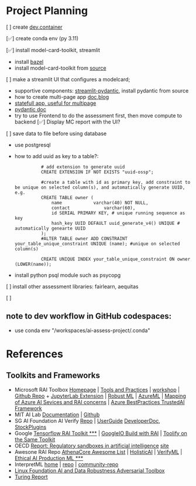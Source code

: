 # Project Planning

[ ] create [dev.container](https://github.com/devcontainers/templates/tree/main/src/anaconda-postgres) 

[✅] create conda env (py 3.11)

[✅] install model-card-toolkit, streamlit

* install [bazel](https://bazel.build/install/ubuntu)
* install model-card-toolkit from [source](https://www.tensorflow.org/responsible_ai/model_card_toolkit/guide/install#installing_from_source)

[ ] make a streamlit UI that configures a modelcard; 
* supportive components: [streamlit-pydantic](https://github.com/lukasmasuch/streamlit-pydantic#examples), install pydantic from source
* how to create multi-page app [doc](https://docs.streamlit.io/library/advanced-features/multipage-apps),[blog](https://docs.streamlit.io/get-started/tutorials/create-a-multipage-app)
* [statefull app, useful for multipage](https://docs.streamlit.io/library/advanced-features/session-state)
* [pydantic doc](https://docs.pydantic.dev/latest/concepts/models/#arbitrary-class-instances)
* try to use Frontend to do the assessment first, then move compute to backend
[✅] Display MC report with the UI?

[ ] save data to file before using database
* use postgresql
* how to add uuid as key to a table?:

                # add extension to generate uuid
                CREATE EXTENSION IF NOT EXISTS "uuid-ossp"; 
                
                #create a table with id as primary key, add constraint to be unique on selected column(s), and automatically generate UUID, e.g.
                CREATE TABLE owner (                                                     
                    name            varchar(40) NOT NULL,
                    contact             varchar(60),
                    id SERIAL PRIMARY KEY, # unique running sequence as key
                    hash_key UUID DEFAULT uuid_generate_v4() UNIQUE # automatically genearte UUID 
                );
                #ALTER TABLE owner ADD CONSTRAINT your_table_unique_constraint UNIQUE (name); #unique on selected column(s)
                
                CREATE UNIQUE INDEX your_table_unique_constraint ON owner (LOWER(name));
* install python psql module such as psycopg

[ ] install other assessment libraries: fairlearn, aequitas

[ ] 
        

## note to dev workflow in GitHub codespaces:
* use conda env "/workspaces/ai-assess-project/.conda"

# References
## Toolkits and Frameworks
* Microsoft RAI Toolbox [Homepage](https://responsibleaitoolbox.ai/) | [Tools and Practices](https://www.microsoft.com/en-us/ai/tools-practices) | [workshop](https://github.com/microsoft/responsible-ai-workshop) | [Github Repo](https://github.com/microsoft/responsible-ai-toolbox) + [JupyterLab Extension](https://github.com/microsoft/responsible-ai-toolbox-tracker) | [Robust ML](https://github.com/microsoft/robustlearn) | [AzureML](https://github.com/Azure/RAI-vNext-Preview) | [Mapping of Azure AI Sevices and RAI concerns](https://learn.microsoft.com/en-us/azure/ai-services/responsible-use-of-ai-overview) | [Azure BestPractices TrustedAI Framework](https://learn.microsoft.com/en-us/azure/cloud-adoption-framework/innovate/best-practices/trusted-ai)
* MIT AI Lab [Documentation](https://mit-ll-responsible-ai.github.io/responsible-ai-toolbox/) | [Github](https://github.com/mit-ll-responsible-ai/responsible-ai-toolbox/)
* SG AI Foundation AI Verify [Repo](https://github.com/IMDA-BTG/aiverify) | [UserGuide](https://imda-btg.github.io/aiverify/introduction/how-it-works/) [DeveloperDoc](https://imda-btg.github.io/aiverify-developer-tools/), [StockPlugins](https://imda-btg.github.io/aiverify-developer-tools/stock_plugins/)
* Google [Tensorflow RAI Toolkit ***](https://www.tensorflow.org/responsible_ai) | [GoogleIO Build with RAI](https://io.google/2021/session/3a44428c-f3b8-4b42-a90b-20271d81e477/?lng=en) | [Toolify on the Same Toolkit](https://www.toolify.ai/ai-news/creating-ai-for-a-better-future-responsible-ai-toolkit-25702)
* OECD [Report: Regulatory sandboxes in artificial intelligence](https://oecd.ai/en/sandboxes) [site](https://www.oecd.org/sti/regulatory-sandboxes-in-artificial-intelligence-8f80a0e6-en.htm)
* Awesone RAI Repo [AthenaCore Awesome List](https://github.com/AthenaCore/AwesomeResponsibleAI) | [HolisticAI](https://github.com/holistic-ai) | [VerifyML](https://github.com/cylynx/verifyml) | [Ethical AI Production ML ***](https://github.com/EthicalML/awesome-production-machine-learning)
* InterpretML [home](https://interpret.ml) | [repo](https://github.com/interpretml/interpret) | [community-repo](https://github.com/interpretml/interpret-community)
* [Linux Foundation AI and Data Robustness Adversarial Toolbox](https://github.com/Trusted-AI/adversarial-robustness-toolbox)
* [Turing Report](https://www.turing.ac.uk/sites/default/files/2019-06/understanding_artificial_intelligence_ethics_and_safety.pdf)


